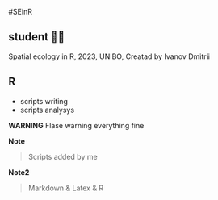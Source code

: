#SEinR
## student 👨‍🎓
Spatial ecology in R, 2023, UNIBO, Creatad by Ivanov Dmitrii 
## R
+ scripts writing
+ scripts analysys 

**WARNING**
Flase warning everything fine

**Note**
> Scripts added by me

**Note2**
> Markdown
> &
> Latex
> &
> R

